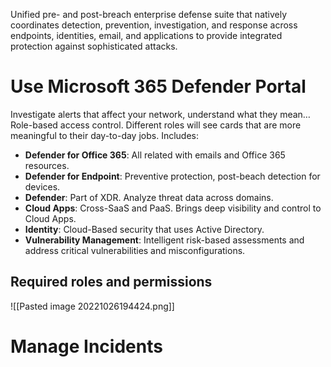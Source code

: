 Unified pre- and post-breach enterprise defense suite that natively coordinates detection, prevention, investigation, and response across endpoints, identities, email, and applications to provide integrated protection against sophisticated attacks.

# Use Microsoft 365 Defender Portal
Investigate alerts that affect your network, understand what they mean…
Role-based access control. Different roles will see cards that are more meaningful to their day-to-day jobs.
Includes:
- **Defender for Office 365**: All related with emails and Office 365 resources.
- **Defender for Endpoint**: Preventive protection, post-beach detection for devices.
- **Defender**: Part of XDR. Analyze threat data across domains.
- **Cloud Apps**: Cross-SaaS and PaaS. Brings deep visibility and control to Cloud Apps.
- **Identity**: Cloud-Based security that uses Active Directory.
- **Vulnerability Management**: Intelligent risk-based assessments and address critical vulnerabilities and misconfigurations.

## Required roles and permissions
![[Pasted image 20221026194424.png]]

# Manage Incidents
